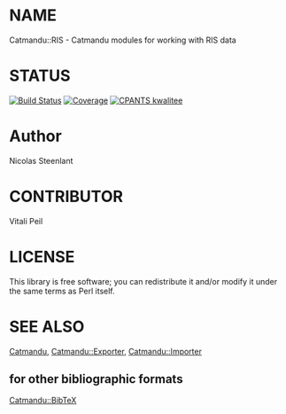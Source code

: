 # NAME

Catmandu::RIS -  Catmandu modules for working with RIS data

# STATUS

[![Build Status](https://travis-ci.org/LibreCat/Catmandu-RIS.svg?branch=master)](https://travis-ci.org/LibreCat/Catmandu-RIS)
[![Coverage](https://coveralls.io/repos/LibreCat/Catmandu-RIS/badge.png?branch=master)](https://coveralls.io/r/LibreCat/Catmandu-RIS)
[![CPANTS kwalitee](http://cpants.cpanauthors.org/dist/Catmandu-RIS.png)](http://cpants.cpanauthors.org/dist/Catmandu-RIS)

# Author

Nicolas Steenlant

# CONTRIBUTOR

Vitali Peil

# LICENSE

This library is free software; you can redistribute it and/or modify
it under the same terms as Perl itself.

# SEE ALSO

[Catmandu](https://metacpan.org/pod/Catmandu), [Catmandu::Exporter](https://metacpan.org/pod/Catmandu::Exporter), [Catmandu::Importer](https://metacpan.org/pod/Catmandu::Importer)

## for other bibliographic formats

[Catmandu::BibTeX](https://metacpan.org/pod/Catmandu::BibTeX)
